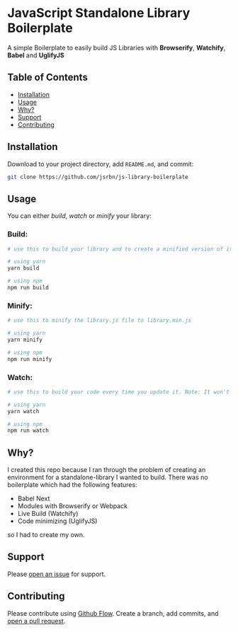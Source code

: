 # JavaScript Standalone Library Boilerplate
A simple Boilerplate to easily build JS Libraries with **Browserify**, **Watchify**, **Babel** and **UglifyJS** 

## Table of Contents

- [Installation](#installation)
- [Usage](#usage)
- [Why?](#why)
- [Support](#support)
- [Contributing](#contributing)

## Installation

Download to your project directory, add `README.md`, and commit:

```sh
git clone https://github.com/jsrbn/js-library-boilerplate
```

## Usage

You can either _build_, _watch_ or _minify_ your library:

### Build:
```sh
# use this to build your library and to create a minified version of it at the same time

# using yarn
yarn build

# using npm
npm run build
```

### Minify:
```sh
# use this to minify the library.js file to library.min.js

# using yarn
yarn minify

# using npm
npm run minify
```

### Watch:
```sh
# use this to build your code every time you update it. Note: It won't be minified automatically

# using yarn
yarn watch

# using npm
npm run watch
```

## Why?
I created this repo because I ran through the problem of creating an environment for a standalone-library I wanted to build. There was no boilerplate which had the following features:
- Babel Next
- Modules with Browserify or Webpack
- Live Build (Watchify)
- Code minimizing (UglifyJS)

so I had to create my own.
## Support

Please [open an issue](https://github.com/jsrbn/js-library-boilerplate/issues/new) for support.

## Contributing

Please contribute using [Github Flow](https://guides.github.com/introduction/flow/). Create a branch, add commits, and [open a pull request](https://github.com/jsrbn/js-library-boilerplate/compare/).
